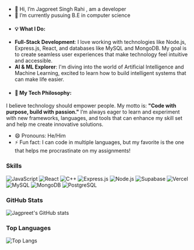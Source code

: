 - 👋 Hi, I’m Jagpreet Singh Rahi , am a developer
- 🌱 I’m currently pusuing B.E in computer science
- #### 💡 What I Do:
- **Full-Stack Development**: I love working with technologies like Node.js, Express.js, React, and databases like MySQL and MongoDB. My goal is to create seamless user experiences that make technology feel intuitive and accessible.
- **AI & ML Explorer**: I'm diving into the world of Artificial Intelligence and Machine Learning, excited to learn how to build intelligent systems that can make life easier.
- #### 🚀 My Tech Philosophy:
I believe technology should empower people. My motto is: **"Code with purpose, build with passion."** I’m always eager to learn and experiment with new frameworks, languages, and tools that can enhance my skill set and help me create innovative solutions.
- 😄 Pronouns: He/Him
- ⚡ Fun fact: I can code in multiple languages, but my favorite is the one that helps me procrastinate on my assignments!
  

<!---
jagpreetrahi/jagpreetrahi is a ✨ special ✨ repository because its `README.md` (this file) appears on your GitHub profile.
You can click the Preview link to take a look at your changes.
--->


### Skills
![JavaScript](https://img.shields.io/badge/-JavaScript-F7DF1E?style=for-the-badge&logo=javascript&logoColor=black)
![React](https://img.shields.io/badge/-React-61DAFB?style=for-the-badge&logo=react&logoColor=white)
![C++](https://img.shields.io/badge/C%2B%2B-00599C?style=for-the-badge&logo=c%2B%2B&logoColor=white)
![Express.js](https://img.shields.io/badge/Express.js-404D59?style=for-the-badge)
![Node.js](https://img.shields.io/badge/Node.js-339933?style=for-the-badge&logo=nodedotjs&logoColor=white)
![Supabase](https://img.shields.io/badge/Supabase-3ECF8E?style=for-the-badge&logo=supabase&logoColor=white)
![Vercel](https://img.shields.io/badge/Vercel-000000?style=for-the-badge&logo=vercel&logoColor=white)
![MySQL](https://img.shields.io/badge/MySQL-4479A1?style=for-the-badge&logo=mysql&logoColor=white)
![MongoDB](https://img.shields.io/badge/MongoDB-47A248?style=for-the-badge&logo=mongodb&logoColor=white)
![PostgreSQL](https://img.shields.io/badge/PostgreSQL-336791?style=for-the-badge&logo=postgresql&logoColor=white)

### GitHub Stats
![Jagpreet's GitHub stats](https://github-readme-stats.vercel.app/api?username=jagpreetrahi&show_icons=true&theme=radical)


### Top Languages
![Top Langs](https://github-readme-stats.vercel.app/api/top-langs/?username=jagpreetrahi&layout=compact)

